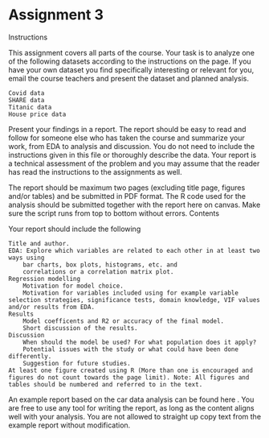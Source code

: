 # Assignment 3

Instructions

This assignment covers all parts of the course. Your task is to analyze one of the following datasets according to the instructions on the page. If you have your own dataset you find specifically interesting or relevant for you, email the course teachers and present the dataset and planned analysis.

    Covid data
    SHARE data
    Titanic data
    House price data

Present your findings in a report. The report should be easy to read and follow for someone else who has taken the course and summarize your work, from EDA to analysis and discussion. You do not need to include the instructions given in this file or thoroughly describe the data. Your report is a technical assessment of the problem and you may assume that the reader has read the instructions to the assignments as well.

The report should be maximum two pages (excluding title page, figures and/or tables) and be submitted in PDF format. The R code used for the analysis should be submitted together with the report here on canvas. Make sure the script runs from top to bottom without errors.
Contents

Your report should include the following

    Title and author.
    EDA: Explore which variables are related to each other in at least two ways using
        bar charts, box plots, histograms, etc. and
        correlations or a correlation matrix plot.
    Regression modelling
        Motivation for model choice.
        Motivation for variables included using for example variable selection strategies, significance tests, domain knowledge, VIF values and/or results from EDA.
    Results
        Model coefficents and R2 or accuracy of the final model.
        Short discussion of the results.
    Discussion
        When should the model be used? For what population does it apply?
        Potential issues with the study or what could have been done differently.
        Suggestion for future studies.
    At least one figure created using R (More than one is encouraged and figures do not count towards the page limit). Note: All figures and tables should be numbered and referred to in the text.

An example report based on the car data analysis can be found
here
. You are free to use any tool for writing the report, as long as the content aligns well with your analysis. You are not allowed to straight up copy text from the example report without modification.
